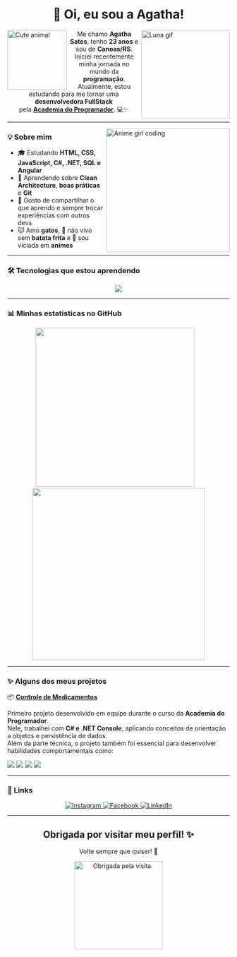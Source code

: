 <h1 align="center">🐣 Oi, eu sou a Agatha!</h1>

<p>
  <img align="left" src="https://media1.tenor.com/m/Jsj-LPg73J0AAAAd/cute-animals.gif" width="135" alt="Cute animal" />
  <img align="right" src="https://media1.tenor.com/m/BnIPE5qUprgAAAAd/luna-sailor-moon.gif" width="200" alt="Luna gif" />
</p>

<p align="center">
  Me chamo <strong>Agatha Sates</strong>, tenho <strong>23 anos</strong> e sou de <strong>Canoas/RS</strong>.<br/>
  Iniciei recentemente minha jornada no mundo da <strong>programação</strong>.<br/>
  Atualmente, estou estudando para me tornar uma <strong>desenvolvedora FullStack</strong><br/>
  pela <a href="https://academiadoprogramador.net/inicio" target="_blank"><strong>Academia do Programador</strong></a>. 💻✨
</p>

---

<img align="right" src="https://media1.tenor.com/m/uUBI6n0_wuMAAAAd/anime-computer.gif" width="280" alt="Anime girl coding" />

### 💡 Sobre mim

- 🎓 Estudando **HTML, CSS, JavaScript, C#, .NET, SQL e Angular**  
- 🌱 Aprendendo sobre **Clean Architecture**, **boas práticas** e **Git**  
- 💬 Gosto de compartilhar o que aprendo e sempre trocar experiências com outros devs  
- 🐱 Amo **gatos**, 🍟 não vivo sem **batata frita** e 🎌 sou viciada em **animes**

---

### 🛠️ Tecnologias que estou aprendendo

<p align="center">
  <img src="https://skillicons.dev/icons?i=html,css,js,ts,cs,dotnet,angular,git,github" />
</p>

---

### 📊 Minhas estatísticas no GitHub

<p align="center">
  <img src="https://github-readme-stats.vercel.app/api?username=AgathaSates&show_icons=true&theme=tokyonight&include_all_commits=true&count_private=true" width="360" />
  &nbsp;&nbsp;&nbsp;
  <img src="https://github-readme-stats.vercel.app/api/top-langs/?username=AgathaSates&layout=compact&langs_count=6&theme=tokyonight" width="390" />
</p>


---

### ✨ Alguns dos meus projetos

  📦 [**Controle de Medicamentos**](https://github.com/Code-Oblivion/Controle-de-Medicamentos)
  
  Primeiro projeto desenvolvido em equipe durante o curso da <strong>Academia do Programador</strong>.  
  Nele, trabalhei com <strong>C# e .NET Console</strong>, aplicando conceitos de orientação a objetos e persistência de dados.  
  Além da parte técnica, o projeto também foi essencial para desenvolver habilidades comportamentais como:

<p align="leght">
  <img src="https://img.shields.io/badge/Trabalho%20em%20Equipe-important?style=for-the-badge&logo=handshake&logoColor=white"/>
  <img src="https://img.shields.io/badge/Comunicação-blue?style=for-the-badge&logo=googlemeet&logoColor=white"/>
  <img src="https://img.shields.io/badge/Colaboração-9cf?style=for-the-badge&logo=github&logoColor=black"/>
  <img src="https://img.shields.io/badge/Comprometimento-yellow?style=for-the-badge&logo=clockify&logoColor=black"/>
</p>

---

### 🔗 Links

<p align="center">
  <a href="https://www.instagram.com/satesagatha/" target="_blank">
    <img src="https://img.shields.io/badge/Instagram-E4405F?style=for-the-badge&logo=instagram&logoColor=white" alt="Instagram"/>
  </a>
  <a href="https://www.facebook.com/agatha.sates.7" target="_blank">
    <img src="https://img.shields.io/badge/Facebook-1877F2?style=for-the-badge&logo=facebook&logoColor=white" alt="Facebook"/>
  </a>
  <a href="https://www.linkedin.com/in/agatha-sates-4537a7355/" target="_blank">
    <img src="https://img.shields.io/badge/LinkedIn-0A66C2?style=for-the-badge&logo=linkedin&logoColor=white" alt="LinkedIn"/>
  </a>
</p>

---

<h2 align="center">Obrigada por visitar meu perfil! ✨</h2>
<p align="center">Volte sempre que quiser! 💖</p>

<p align="center">
  <img src="https://media1.tenor.com/m/Exe1C0xuxyMAAAAd/anime-girl.gif" width="200" alt="Obrigada pela visita" />
</p>


